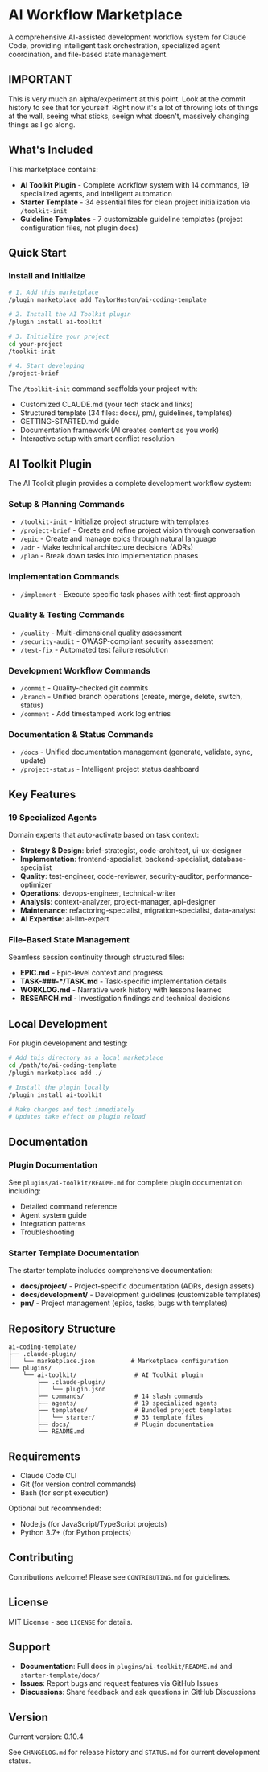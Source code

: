 # AI Workflow Marketplace

A comprehensive AI-assisted development workflow system for Claude Code, providing intelligent task orchestration, specialized agent coordination, and file-based state management.

## IMPORTANT
This is very much an alpha/experiment at this point. Look at the commit history to see that for yourself. Right now it's a lot of throwing lots of things at the wall, seeing what sticks, seeign what doesn't, massively changing things as I go along.

## What's Included

This marketplace contains:

- **AI Toolkit Plugin** - Complete workflow system with 14 commands, 19 specialized agents, and intelligent automation
- **Starter Template** - 34 essential files for clean project initialization via `/toolkit-init`
- **Guideline Templates** - 7 customizable guideline templates (project configuration files, not plugin docs)

## Quick Start

### Install and Initialize

```bash
# 1. Add this marketplace
/plugin marketplace add TaylorHuston/ai-coding-template

# 2. Install the AI Toolkit plugin
/plugin install ai-toolkit

# 3. Initialize your project
cd your-project
/toolkit-init

# 4. Start developing
/project-brief
```

The `/toolkit-init` command scaffolds your project with:
- Customized CLAUDE.md (your tech stack and links)
- Structured template (34 files: docs/, pm/, guidelines, templates)
- GETTING-STARTED.md guide
- Documentation framework (AI creates content as you work)
- Interactive setup with smart conflict resolution

## AI Toolkit Plugin

The AI Toolkit plugin provides a complete development workflow system:

### Setup & Planning Commands

- `/toolkit-init` - Initialize project structure with templates
- `/project-brief` - Create and refine project vision through conversation
- `/epic` - Create and manage epics through natural language
- `/adr` - Make technical architecture decisions (ADRs)
- `/plan` - Break down tasks into implementation phases

### Implementation Commands

- `/implement` - Execute specific task phases with test-first approach

### Quality & Testing Commands

- `/quality` - Multi-dimensional quality assessment
- `/security-audit` - OWASP-compliant security assessment
- `/test-fix` - Automated test failure resolution

### Development Workflow Commands

- `/commit` - Quality-checked git commits
- `/branch` - Unified branch operations (create, merge, delete, switch, status)
- `/comment` - Add timestamped work log entries

### Documentation & Status Commands

- `/docs` - Unified documentation management (generate, validate, sync, update)
- `/project-status` - Intelligent project status dashboard

## Key Features

### 19 Specialized Agents

Domain experts that auto-activate based on task context:

- **Strategy & Design**: brief-strategist, code-architect, ui-ux-designer
- **Implementation**: frontend-specialist, backend-specialist, database-specialist
- **Quality**: test-engineer, code-reviewer, security-auditor, performance-optimizer
- **Operations**: devops-engineer, technical-writer
- **Analysis**: context-analyzer, project-manager, api-designer
- **Maintenance**: refactoring-specialist, migration-specialist, data-analyst
- **AI Expertise**: ai-llm-expert

### File-Based State Management

Seamless session continuity through structured files:

- **EPIC.md** - Epic-level context and progress
- **TASK-###-*/TASK.md** - Task-specific implementation details
- **WORKLOG.md** - Narrative work history with lessons learned
- **RESEARCH.md** - Investigation findings and technical decisions

## Local Development

For plugin development and testing:

```bash
# Add this directory as a local marketplace
cd /path/to/ai-coding-template
/plugin marketplace add ./

# Install the plugin locally
/plugin install ai-toolkit

# Make changes and test immediately
# Updates take effect on plugin reload
```

## Documentation

### Plugin Documentation

See `plugins/ai-toolkit/README.md` for complete plugin documentation including:

- Detailed command reference
- Agent system guide
- Integration patterns
- Troubleshooting

### Starter Template Documentation

The starter template includes comprehensive documentation:

- **docs/project/** - Project-specific documentation (ADRs, design assets)
- **docs/development/** - Development guidelines (customizable templates)
- **pm/** - Project management (epics, tasks, bugs with templates)

## Repository Structure

```
ai-coding-template/
├── .claude-plugin/
│   └── marketplace.json          # Marketplace configuration
└── plugins/
    └── ai-toolkit/                # AI Toolkit plugin
        ├── .claude-plugin/
        │   └── plugin.json
        ├── commands/              # 14 slash commands
        ├── agents/                # 19 specialized agents
        ├── templates/             # Bundled project templates
        │   └── starter/           # 33 template files
        ├── docs/                  # Plugin documentation
        └── README.md
```

## Requirements

- Claude Code CLI
- Git (for version control commands)
- Bash (for script execution)

Optional but recommended:

- Node.js (for JavaScript/TypeScript projects)
- Python 3.7+ (for Python projects)

## Contributing

Contributions welcome! Please see `CONTRIBUTING.md` for guidelines.

## License

MIT License - see `LICENSE` for details.

## Support

- **Documentation**: Full docs in `plugins/ai-toolkit/README.md` and `starter-template/docs/`
- **Issues**: Report bugs and request features via GitHub Issues
- **Discussions**: Share feedback and ask questions in GitHub Discussions

## Version

Current version: 0.10.4

See `CHANGELOG.md` for release history and `STATUS.md` for current development status.
